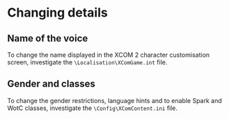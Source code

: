 # Changing details

## Name of the voice
To change the name displayed in the XCOM 2 character customisation screen, 
investigate the `\Localisation\XComGame.int` file.

## Gender and classes
To change the gender restrictions, language hints and to enable Spark and WotC classes, 
investigate the `\Config\XComContent.ini` file.
